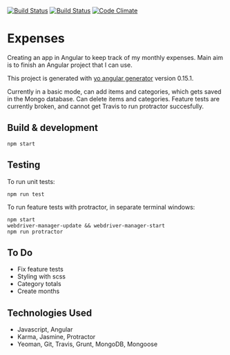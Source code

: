 [![Build Status](https://circleci.com/gh/dwatson62/expenses.svg?&style=shield&circle-token=7ad3e35e7a1bca3bb2c0f7ffb8daf5c50b3b1f60)](https://circleci.com/gh/dwatson62/expenses.svg?&style=shield&circle-token=7ad3e35e7a1bca3bb2c0f7ffb8daf5c50b3b1f60) [![Build Status](https://travis-ci.org/dwatson62/expenses.svg?branch=master)](https://travis-ci.org/dwatson62/expenses) [![Code Climate](https://codeclimate.com/github/dwatson62/expenses/badges/gpa.svg)](https://codeclimate.com/github/dwatson62/expenses)

# Expenses

Creating an app in Angular to keep track of my monthly expenses. Main aim is to finish an Angular project that I can use.

This project is generated with [yo angular generator](https://github.com/yeoman/generator-angular) version 0.15.1.

Currently in a basic mode, can add items and categories, which gets saved in the Mongo database. Can delete items and categories. Feature tests are currently broken, and cannot get Travis to run protractor succesfully.

## Build & development

``` npm start ```

## Testing

To run unit tests:

```npm run test```

To run feature tests with protractor, in separate terminal windows:

```
npm start
webdriver-manager-update && webdriver-manager-start
npm run protractor
```

## To Do

- Fix feature tests
- Styling with scss
- Category totals
- Create months

## Technologies Used

- Javascript, Angular
- Karma, Jasmine, Protractor
- Yeoman, Git, Travis, Grunt, MongoDB, Mongoose
